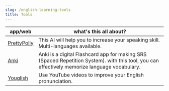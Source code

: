```yaml
---
slug: /english-learning-tools
title: Tools
---
```


| app/web | what's this all about? |
|---------|------------------------|
| [PrettyPolly](https://www.prettypolly.app/)| This AI will help you to increase your speaking skill. Multi-languages available. |
| [Anki](https://apps.ankiweb.net/) | Anki is a digital Flashcard app for making SRS (Spaced Repetition System). with this tool, you can effectively memorize language vocabulary. |
| [Youglish](https://youglish.com/) | Use YouTube videos to improve your English pronunciation. | 